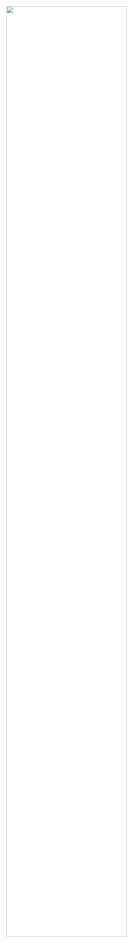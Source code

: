 <img width="80%" src="https://user-images.githubusercontent.com/93506475/232283032-60f36ef6-0f72-41f0-b978-ea766076d1a6.png"/>
